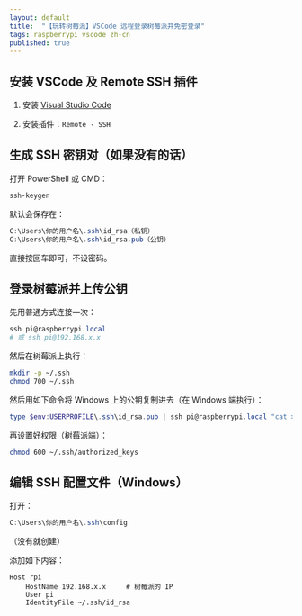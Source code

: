 ```yaml
---
layout: default
title:  "【玩转树莓派】VSCode 远程登录树莓派并免密登录"
tags: raspberrypi vscode zh-cn
published: true
---
```


## 安装 VSCode 及 Remote SSH 插件

1. 安装 [Visual Studio Code](https://code.visualstudio.com/)

2. 安装插件：`Remote - SSH`

## 生成 SSH 密钥对（如果没有的话）

打开 PowerShell 或 CMD：

```powershell
ssh-keygen
```

默认会保存在：

```powershell
C:\Users\你的用户名\.ssh\id_rsa（私钥）
C:\Users\你的用户名\.ssh\id_rsa.pub（公钥）
```

直接按回车即可，不设密码。

## 登录树莓派并上传公钥

先用普通方式连接一次：

```powershell
ssh pi@raspberrypi.local
# 或 ssh pi@192.168.x.x
```

然后在树莓派上执行：

```bash
mkdir -p ~/.ssh
chmod 700 ~/.ssh
```

然后用如下命令将 Windows 上的公钥复制进去（在 Windows 端执行）：

```powershell
type $env:USERPROFILE\.ssh\id_rsa.pub | ssh pi@raspberrypi.local "cat >> ~/.ssh/authorized_keys"
```

再设置好权限（树莓派端）：

```bash
chmod 600 ~/.ssh/authorized_keys
```

## 编辑 SSH 配置文件（Windows）

打开：

```powershell
C:\Users\你的用户名\.ssh\config
```

（没有就创建）

添加如下内容：

```
Host rpi
    HostName 192.168.x.x     # 树莓派的 IP
    User pi
    IdentityFile ~/.ssh/id_rsa
```
